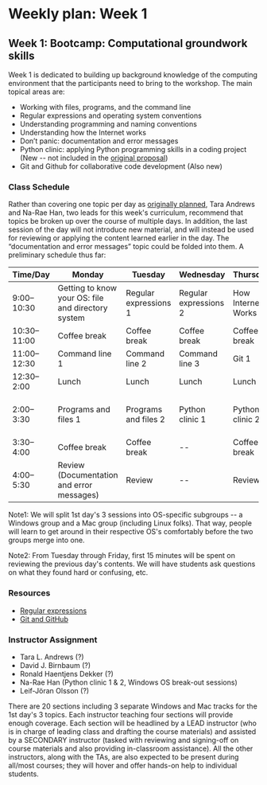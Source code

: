 # Weekly plan: Week 1

## Week 1: Bootcamp: Computational groundwork skills

Week 1 is dedicated to building up background knowledge of the computing environment that the participants need to bring to the workshop. The main topical areas are:

- Working with files, programs, and the command line
- Regular expressions and operating system conventions
- Understanding programming and naming conventions
- Understanding how the Internet works
- Don’t panic: documentation and error messages
- Python clinic: applying Python programming skills in a coding project (New -- not included in the [original proposal](topics.md))
- Git and Github for collaborative code development (Also new)

### Class Schedule
Rather than covering one topic per day as [originally planned](topics.md), Tara Andrews and Na-Rae Han, two leads for this week's curriculum, recommend that topics be broken up over the course of multiple days. In addition, the last session of the day will not introduce new material, and will instead be used for reviewing or applying the content learned earlier in the day. The “documentation and error messages” topic could be folded into them. A preliminary schedule thus far:

Time/Day	| Monday | Tuesday | Wednesday | Thursday | Friday
--- | ------ | ------- | --------- | -------- | ------
9:00–10:30 | Getting to know your OS: file and directory system | Regular expressions 1 | Regular expressions 2 | How Internet Works 1 | How Internet Works 2
10:30–11:00|Coffee break|Coffee break|Coffee break|Coffee break|Coffee break
11:00–12:30 | Command line 1 | Command line 2 | Command line 3 | Git 1 | Git 2 
12:30–2:00|Lunch|Lunch|Lunch|Lunch|Lunch
2:00–3:30 | Programs and files 1 | Programs and files 2 | Python clinic 1| Python clinic 2 | Review & wrap-up
3:30–4:00|Coffee break|Coffee break| -- |Coffee break| --
4:00–5:30 | Review (Documentation and error messages) | Review | -- | Review | --

Note1: We will split 1st day's 3 sessions into OS-specific subgroups -- a Windows group and a Mac group (including Linux folks). That way, people will learn to get around in their respective OS's comfortably before the two groups merge into one. 

Note2: From Tuesday through Friday, first 15 minutes will be spent on reviewing the previous day's contents. We will have students ask questions on what they found hard or confusing, etc. 

### Resources

* [Regular expressions](regex_resources.md)
* [Git and GitHub](git_resources.md)

### Instructor Assignment
- Tara L. Andrews (?)
- David J. Birnbaum (?)
- Ronald Haentjens Dekker (?)
- Na-Rae Han (Python clinic 1 & 2, Windows OS break-out sessions)
- Leif-Jöran Olsson (?)

There are 20 sections including 3 separate Windows and Mac tracks for the 1st day's 3 topics. Each instructor teaching four sections will provide enough coverage. Each section will be headlined by a LEAD instructor (who is in charge of leading class and drafting the course materials) and assisted by a SECONDARY instructor (tasked with reviewing and signing-off on course materials and also providing in-classroom assistance). All the other instructors, along with the TAs, are also expected to be present during all/most courses; they will hover and offer hands-on help to individual students.  